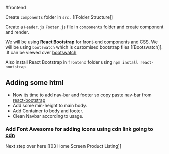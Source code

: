 #frontend 

Create `components` folder in `src` . [[Folder Structure]]

Create a `Header.js` `Footer.js` file in `components` folder and create component and render.

We will be using **React Bootstrap** for front-end components and CSS.
We will be using `bootswatch` which is customised bootstrap files [[Bootswatch]].
.It can be viewed over [bootswatch](https://bootswatch.com/) 

Also install React Bootstrap in `frontend` folder using  `npm install react-bootstrap`

## Adding some html
- Now its time to add nav-bar and footer so copy paste nav-bar from [react-bootstrap](https://react-bootstrap.github.io/components/navbar)
- Add some min-height to main body.
- Add Container to body and footer.
- Clean Navbar according to usage.

### Add Font Awesome for adding icons using cdn link going to [cdn](https://cdnjs.com/libraries/font-awesome)

Next step over here [[03 Home Screen Product Listing]]
